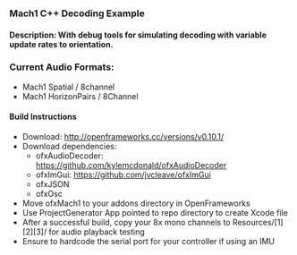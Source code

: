 ### Mach1 C++ Decoding Example
#### Description: With debug tools for simulating decoding with variable update rates to orientation.
### 
### Current Audio Formats:
 - Mach1 Spatial / 8channel
 - Mach1 HorizonPairs / 8Channel

#### Build Instructions
 - Download: http://openframeworks.cc/versions/v0.10.1/
 - Download dependencies: 
	- ofxAudioDecoder: https://github.com/kylemcdonald/ofxAudioDecoder
	- ofxImGui: https://github.com/jvcleave/ofxImGui
	- ofxJSON
	- ofxOsc
- Move ofxMach1 to your addons directory in OpenFrameworks
- Use ProjectGenerator App pointed to repo directory to create Xcode file 
- After a successful build, copy your 8x mono channels to Resources/[1][2][3]/ for audio playback testing
- Ensure to hardcode the serial port for your controller if using an IMU
